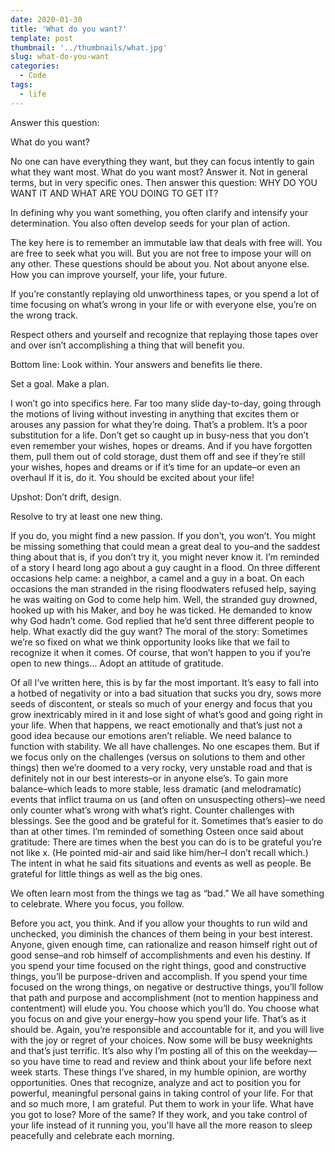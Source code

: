 ```yaml
---
date: 2020-01-30
title: 'What do you want?'
template: post
thumbnail: '../thumbnails/what.jpg'
slug: what-do-you-want
categories:
  - Code
tags:
  - life
---
```


Answer this question:

What do you want?

No one can have everything they want, but they can focus intently to gain what they want most. What do you want most?
Answer it. Not in general terms, but in very specific ones. Then answer this question:
WHY DO YOU WANT IT AND WHAT ARE YOU DOING TO GET IT?

In defining why you want something, you often clarify and intensify your determination. 
You also often develop seeds for your plan of action.

The key here is to remember an immutable law that deals with free will. You are free to seek what you will. But you are not free to impose your will on any other. 
These questions should be about you. Not about anyone else. How you can improve yourself, your life, your future.

If you’re constantly replaying old unworthiness tapes, or you spend a lot of time focusing on what’s wrong in your life or with everyone else, you’re on the wrong track.

Respect others and yourself and recognize that replaying those tapes over and over isn’t accomplishing a thing that will benefit you.

Bottom line: Look within. Your answers and benefits lie there.

Set a goal. Make a plan.

I won’t go into specifics here. 
Far too many slide day-to-day, going through the motions of living without investing in anything that excites them or arouses any passion for what they’re doing. That’s a problem. It’s a poor substitution for a life.
Don’t get so caught up in busy-ness that you don’t even remember your wishes, hopes or dreams. And if you have forgotten them, pull them out of cold storage, dust them off and see if they’re still your wishes, hopes and dreams or if it’s time for an update–or even an overhaul
If it is, do it. You should be excited about your life!

Upshot: Don’t drift, design.

Resolve to try at least one new thing.

If you do, you might find a new passion. If you don’t, you won’t.
You might be missing something that could mean a great deal to you–and the saddest thing about that is, if you don’t try it, you might never know it.
I’m reminded of a story I heard long ago about a guy caught in a flood. On three different occasions help came: a neighbor, a camel and a guy in a boat. On each occasions the man stranded in the rising floodwaters refused help, saying he was waiting on God to come help him.
Well, the stranded guy drowned, hooked up with his Maker, and boy he was ticked. He demanded to know why God hadn’t come. God replied that he’d sent three different people to help. What exactly did the guy want?
The moral of the story: Sometimes we’re so fixed on what we think opportunity looks like that we fail to recognize it when it comes. Of course, that won’t happen to you if you’re open to new things…
Adopt an attitude of gratitude.

Of all I’ve written here, this is by far the most important.
It’s easy to fall into a hotbed of negativity or into a bad situation that sucks you dry, sows more seeds of discontent, or steals so much of your energy and focus that you grow inextricably mired in it and lose sight of what’s good and going right in your life.
When that happens, we react emotionally and that’s just not a good idea because our emotions aren’t reliable. We need balance to function with stability.
We all have challenges. No one escapes them. But if we focus only on the challenges (versus on solutions to them and other things) then we’re doomed to a very rocky, very unstable road and that is definitely not in our best interests–or in anyone else’s.
To gain more balance–which leads to more stable, less dramatic (and melodramatic) events that inflict trauma on us (and often on unsuspecting others)–we need only counter what’s wrong with what’s right. Counter challenges with blessings. See the good and be grateful for it.
Sometimes that’s easier to do than at other times. I’m reminded of something Osteen once said about gratitude: There are times when the best you can do is to be grateful you’re not like x. (He pointed mid-air and said like him/her–I don’t recall which.)
The intent in what he said fits situations and events as well as people. Be grateful for little things as well as the big ones.

We often learn most from the things we tag as “bad.” We all have something to celebrate.
Where you focus, you follow.

Before you act, you think. And if you allow your thoughts to run wild and unchecked, you diminish the chances of them being in your best interest.
Anyone, given enough time, can rationalize and reason himself right out of good sense–and rob himself of accomplishments and even his destiny.
If you spend your time focused on the right things, good and constructive things, you’ll be purpose-driven and accomplish.
If you spend your time focused on the wrong things, on negative or destructive things, you’ll follow that path and purpose and accomplishment (not to mention happiness and contentment) will elude you.
You choose which you’ll do. You choose what you focus on and give your energy–how you spend your life. That’s as it should be. Again, you’re responsible and accountable for it, and you will live with the joy or regret of your choices. Now some will be busy weeknights and that’s just terrific. It’s also why I’m posting all of this on the weekday—so you have time to read and review and think about your life before next week starts.
These things I’ve shared, in my humble opinion, are worthy opportunities. Ones that recognize, analyze and act to position you for powerful, meaningful personal gains in taking control of your life. For that and so much more, I am grateful.
Put them to work in your life. What have you got to lose? More of the same? If they work, and you take control of your life instead of it running you, you'll have all the more reason to sleep peacefully and celebrate each morning. 


